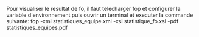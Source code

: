 Pour visualiser le resultat de fo, il faut telecharger fop et configurer la variable d'environnement puis ouvrir un terminal et executer la commande suivante: fop -xml statistiques_equipe.xml -xsl statistique_fo.xsl -pdf statistiques_equipes.pdf